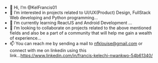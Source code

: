 - 👋 Hi, I’m @KelFrancis01
- 👀 I’m interested in projects related to UI/UX(Product) Design, FullStack Web developing and Python programming...
- 🌱 I’m currently learning ReactJS and Android Development ...
- 💞️ I’m looking to collaborate on projects related to the above mentioned fields and also be a part of a community that will help me gain a wealth of experience...
- 📫 You can reach me by sending a mail to nfklouise@gmail.com or connect with me on linkedin using this link...https://www.linkedin.com/in/francis-kelechi-nwankwo-54b61340/

<!---
KelFrancis01/KelFrancis01 is a ✨ special ✨ repository because its `README.md` (this file) appears on your GitHub profile.
You can click the Preview link to take a look at your changes.
--->

